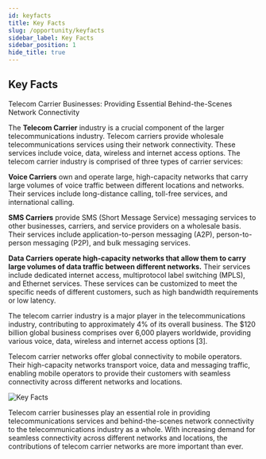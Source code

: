 ```yaml
---
id: keyfacts
title: Key Facts
slug: /opportunity/keyfacts
sidebar_label: Key Facts
sidebar_position: 1
hide_title: true
---
```

<h2> Key Facts </h2>

<div class="subtitle">Telecom Carrier Businesses: Providing Essential Behind-the-Scenes Network Connectivity</div>

The **Telecom Carrier** industry is a crucial component of the larger telecommunications industry. Telecom carriers provide wholesale telecommunications services using their network connectivity. These services include voice, data, wireless and internet access options. The telecom carrier industry is comprised of three types of carrier services:

**Voice Carriers** own and operate large, high-capacity networks that carry large volumes of voice traffic between different locations and networks. Their services include long-distance calling, toll-free services, and international calling.

**SMS Carriers** provide SMS (Short Message Service) messaging services to other businesses, carriers, and service providers on a wholesale basis. Their services include application-to-person messaging (A2P), person-to-person messaging (P2P), and bulk messaging services.

**Data Carriers operate high-capacity networks that allow them to carry large volumes of data traffic between different networks.** Their services include dedicated internet access, multiprotocol label switching (MPLS), and Ethernet services. These services can be customized to meet the specific needs of different customers, such as high bandwidth requirements or low latency.

The telecom carrier industry is a major player in the telecommunications industry, contributing to approximately 4% of its overall business. The $120 billion global business comprises over 6,000 players worldwide, providing various voice, data, wireless and internet access options [3].

Telecom carrier networks offer global connectivity to mobile operators. Their high-capacity networks transport voice, data and messaging traffic, enabling mobile operators to provide their customers with seamless connectivity across different networks and locations.

<img src="/images/keyfacts.png" alt="Key Facts" title="Key Facts"/>

Telecom carrier businesses play an essential role in providing telecommunications services and behind-the-scenes network connectivity to the telecommunications industry as a whole. With increasing demand for seamless connectivity across different networks and locations, the contributions of telecom carrier networks are more important than ever.